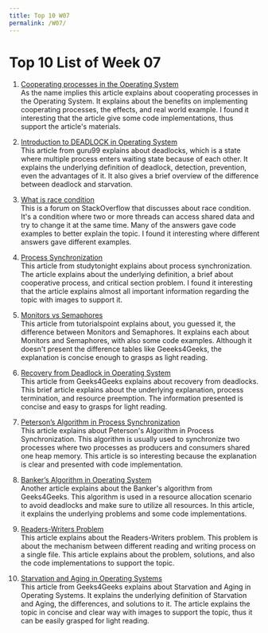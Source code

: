 ```yaml
---
title: Top 10 W07
permalink: /W07/
---
```


# Top 10 List of Week 07

1. [Cooperating processes in the Operating System](https://www.includehelp.com/operating-systems/cooperating-processes-in-the-operating-system.aspx)<br>
As the name implies this article explains about cooperating processes in the Operating System. 
It explains about the benefits on implementing cooperating processes, the effects, and real world example. 
I found it interesting that the article give some code implementations, thus support the article's materials.

2. [Introduction to DEADLOCK in Operating System](https://www.guru99.com/deadlock-in-operating-system.html)<br>
This article from guru99 explains about deadlocks, which is a state where multiple process enters waiting state because of each other. 
It explains the underlying definition of deadlock, detection, prevention, even the advantages of it. 
It also gives a brief overview of the difference between deadlock and starvation. 

3. [What is race condition](https://stackoverflow.com/questions/34510/what-is-a-race-condition)<br>
This is a forum on StackOverflow that discusses about race condition. 
It's a condition where two or more threads can access shared data and try to change it at the same time. 
Many of the answers gave code examples to better explain the topic. 
I found it interesting where different answers gave different examples. 

4. [Process Synchronization](https://www.studytonight.com/operating-system/process-synchronization#)<br>
This article from studytonight explains about process synchronization. 
The article explains about the underlying definition, a brief about cooperative process, and critical section problem. 
I found it interesting that the article explains almost all important information regarding the topic with images to support it. 

5. [Monitors vs Semaphores](https://www.tutorialspoint.com/monitors-vs-semaphores)<br>
This article from tutorialspoint explains about, you guessed it, the difference between Monitors and Semaphores. 
It explains each about Monitors and Semaphores, with also some code examples. 
Although it doesn't present the difference tables like Geeeks4Geeks, the explanation is concise enough to grasps as light reading.

6. [Recovery from Deadlock in Operating System](https://www.geeksforgeeks.org/recovery-from-deadlock-in-operating-system/)<br>
This article from Geeks4Geeks explains about recovery from deadlocks. 
This brief article explains about the underlying explanation, process termination, and resource preemption. 
The information presented is concise and easy to grasps for light reading. 

7. [Peterson’s Algorithm in Process Synchronization](https://www.geeksforgeeks.org/petersons-algorithm-in-process-synchronization/)<br>
This article explains about Peterson's Algorithm in Process Synchronization. 
This algorithm is usually used to synchronize two processes where two processes as producers and consumers shared one heap memory. 
This article is so interesting because the explanation is clear and presented with code implementation. 

8. [Banker’s Algorithm in Operating System](https://www.geeksforgeeks.org/bankers-algorithm-in-operating-system-2/)<br>
Another article explains about the Banker's algorithm from Geeks4Geeks. 
This algorithm is used in a resource allocation scenario to avoid deadlocks and make sure to utilize all resources. 
In this article, it explains the underlying problems and some code implementations. 

9. [Readers-Writers Problem](https://www.geeksforgeeks.org/readers-writers-problem-set-1-introduction-and-readers-preference-solution/)<br>
This article explains about the Readers-Writers problem. 
This problem is about the mechanism between different reading and writing process on a single file. 
This article explains about the problem, solutions, and also the code implementations to support the topic. 

10. [Starvation and Aging in Operating Systems](https://www.geeksforgeeks.org/starvation-and-aging-in-operating-systems/)<br>
This article from Geeks4Geeks explains about Starvation and Aging in Operating Systems. 
It explains the underlying definition of Starvation and Aging, the differences, and solutions to it. 
The article explains the topic in concise and clear way with images to support the topic, thus it can be easily grasped for light reading.
